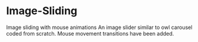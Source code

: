 # Image-Sliding
Image sliding with mouse animations
An image slider similar to owl carousel coded from scratch.
Mouse movement transitions have been added.
